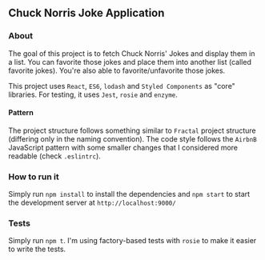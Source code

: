 ## Chuck Norris Joke Application

### About
The goal of this project is to fetch Chuck Norris' Jokes and display them in a list. You can favorite those jokes and place them into another list (called favorite jokes). You're also able to favorite/unfavorite those jokes.

This project uses `React`, `ES6`, `lodash` and `Styled Components` as "core" libraries. For testing, it uses `Jest`,
`rosie` and `enzyme`.

#### Pattern
The project structure follows something similar to `Fractal` project structure (differing only in the naming convention).
The code style follows the `AirbnB` JavaScript pattern with some smaller changes that I considered more readable (check `.eslintrc`).
 

### How to run it
Simply run `npm install` to install the dependencies and `npm start` to start the development server
at `http://localhost:9000/`

### Tests
Simply run `npm t`. I'm using factory-based tests with `rosie` to make it easier to write the tests.

